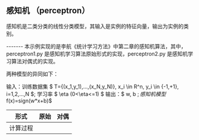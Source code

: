 ## 感知机 （perceptron）

感知机是二类分类的线性分类模型，其输入是实例的特征向量，输出为实例的类别。

------- 本示例实现的是李航《统计学习方法》中第二章的感知机算法，其中，perceptron1.py 是感知机学习算法原始形式的实现，perceptron2.py 是感知机学习算法对偶式的实现。

两种模型的异同如下：

输入：训练数据集 $ T={(x_1,y_1),...,(x_N,y_N)}, x_i \in R^n, y_i \in {-1,+1}, i=1,2,...,N $; 学习率 $ \eta (0<\eta<=1) $
输出：$ w, b $; 感知机模型$f(x)=sign(w*x+b)$ 

形式 | 原始 | 对偶
----|:---:|:---:
计算过程||
